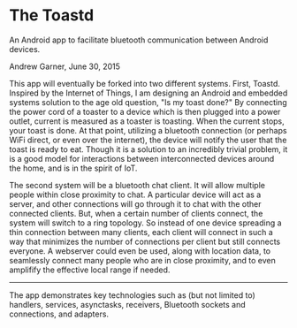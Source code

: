 # The Toastd
An Android app to facilitate bluetooth communication between Android devices.

Andrew Garner, June 30, 2015


This app will eventually be forked into two different systems.
First, Toastd. Inspired by the Internet of Things, I am designing an Android and embedded systems solution to the age old question, "Is my toast done?" By connecting the power cord of a toaster to a device which is then plugged into a power outlet, current is measured as a toaster is toasting. When the current stops, your toast is done. At that point, utilizing a bluetooth connection (or perhaps WiFi direct, or even over the internet), the device will notify the user that the toast is ready to eat. Though it is a solution to an incredibly trivial problem, it is a good model for interactions between interconnected devices around the home, and is in the spirit of IoT.

The second system will be a bluetooth chat client. It will allow multiple people within close proximity to chat. A particular device will act as a server, and other connections will go through it to chat with the other connected clients. But, when a certain number of clients connect, the system will switch to a ring topology. So instead of one device spreading a thin connection between many clients, each client will connect in such a way that minimizes the number of connections per client but still connects everyone. A webserver could even be used, along with location data, to seamlessly connect many people who are in close proximity, and to even amplifify the effective local range if needed.

---------------------------------------------------------

The app demonstrates key technologies such as (but not limited to) handlers, services, asynctasks, receivers, Bluetooth sockets and connections, and adapters.
